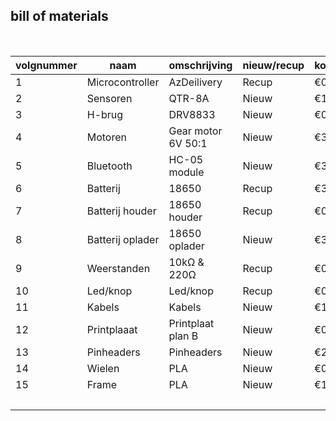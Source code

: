 ## bill of materials
<br />

|volgnummer|naam|omschrijving|nieuw/recup|kostprijs/stuk|aantal|subtotaal|
|----------|----|------------|-----------|--------------|------|---------|
|1| Microcontroller|	     AzDeilivery|	Recup|	   €0|	1|	€0|
|2|	       Sensoren|           	QTR-8A|	Nieuw|	€1,24|	1|	€1,24|
|3|	         H-brug|	         DRV8833|	Nieuw|	€0,48|	1|	€0,48|
|4|	        Motoren|Gear motor 6V 50:1|	Nieuw|	€3,25|	2| 	€6,5|
|5|	      Bluetooth|	    HC-05 module|	Nieuw|	€3,90|	1| €3,90|
|6|	       Batterij|	           18650|	Recup|	 €3,5|	  1|  	€7|
|7|	Batterij houder|    	18650 houder|	Recup|   	€0|	  1|  	€0|
|8|Batterij oplader|     18650 oplader|	Nieuw|	€3,69|	1|	€3,69|
|9|	    Weerstanden| 	     10kΩ & 220Ω|	Recup|	   €0|	2|	  €0|
|10|	     Led/knop|        	Led/knop|	Recup|   	€0|	  2|	  €0|
|11|	       Kabels|	          Kabels|	Nieuw|	€1,25|	3|	€1,25|
|12|	  Printplaaat| Printplaat plan B|	Nieuw|	€0,80|	1|	€0,80|
|13|    	Pinheaders|	      Pinheaders|	Nieuw|	€2,22|	1|	€2,22|
|14|        	Wielen|	             PLA|	Nieuw| 	 €0,5|	2|    	€1|
|15|        	Frame|	             PLA|	Nieuw|	   €1|	1|	   €1|
|  |               |                  |      |       |Totaal|	  €29,08|

